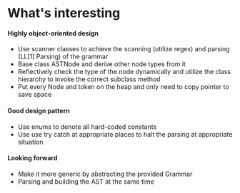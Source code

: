 # What's interesting 
#### Highly object-oriented design


- Use scanner classes to achieve the scanning (utilize regex) and parsing (LL[1] Parsing) of the grammar
- Base class ASTNode and derive other node types from it
- Reflectively check the type of the node dynamically and utilize the class hierarchy to invoke the correct subclass method
- Put every Node and token on the heap and only need to copy pointer to save space

#### Good design pattern 
 

-	Use enums to denote all hard-coded constants
-	Use use try catch at appropriate places to halt the parsing at appropriate situation

#### Looking forward
-	Make it more generic by abstracting the provided Grammar
-	Parsing and building the AST at the same time

